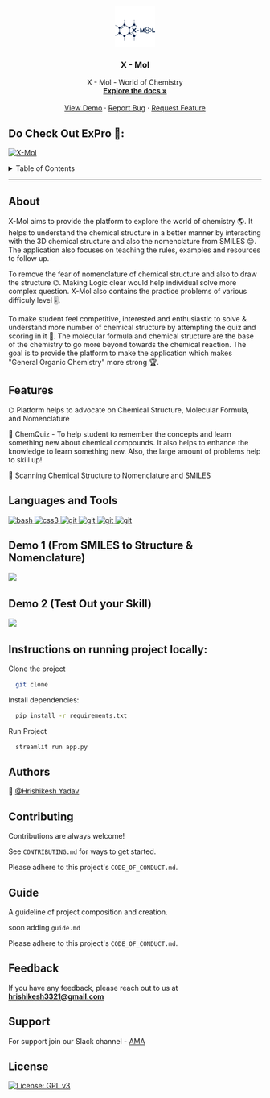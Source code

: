 <br />
<div align="center">
  <a href="https://github.com/Hrishikesh332/Chem-Master">
    <img src="src/x-mol.png" alt="Logo" width="80" height="80">
  </a>

  <h3 align="center">X - Mol</h3>

  <p align="center">
    X - Mol - World of Chemistry 
    <br />
    <a href="https://github.com/Hrishikesh332/Chem-Master"><strong>Explore the docs »</strong></a>
    <br />
    <br />
    <a href="https://github.com/Hrishikesh332/Chem-Master">View Demo</a>
    ·
    <a href="https://github.com/Hrishikesh332/Chem-Master/issues">Report Bug</a>
    ·
    <a href="https://github.com/Hrishikesh332/Chem-Master/issues">Request Feature</a>
  </p>
</div>

## Do Check Out ExPro 🔬:

[![X-Mol](https://img.shields.io/badge/XMol-152238?style=for-the-badge&logo=Streamlit&logoColor=white)](https://hrishikesh332-chem-master-app-26iy0f.streamlit.app/)

<details>
  <summary>Table of Contents</summary>
  <ol>
    <li><a href="#About">About</a></li>
    <li><a href="#Features">Features</a></li>
    <li><a href="#Tech-Stack">Tech Stack</a></li>
    <li><a href="#Languages-and-Tools">Languages and Tools</a></li>
    <li><a href="#Instructions-on-running-project-locally">Instructions on running project locally</a></li>
    <li><a href="#Contributing">Contributing</a></li>
    <li><a href="#Guide">Guide</a></li>
    <li><a href="#Feedback">Feedback</a></li>
    <li><a href="#Support">Support</a></li>
    <li><a href="#License">License</a></li>

  </ol>
</details>

------

## About

X-Mol aims to provide the platform to explore the world of chemistry 🌎. It helps to understand the chemical structure in a better manner by interacting with the 3D chemical structure and also the nomenclature from SMILES 😊. The application also focuses on teaching the rules, examples and resources to follow up.

To remove the fear of nomenclature of chemical structure and also to draw the structure ⌬. Making Logic clear would help individual solve more complex question. X-Mol also contains the practice problems of various difficuly level 🎚️. 

To make student feel competitive, interested and enthusiastic to solve & understand more number of chemical structure by attempting the quiz and scoring in it 💯. The molecular formula and chemical structure are the base of the chemistry to go more beyond towards the chemical reaction. The goal is to provide the platform to make the application which makes "General Organic Chemistry" more strong 🏆.



## Features

⌬ Platform helps to advocate on Chemical Structure, Molecular Formula, and Nomenclature

🔬 ChemQuiz - To help student to remember the concepts and learn something new about chemical compounds. It also helps to enhance the knowledge to learn something new. Also, the large amount of problems help to skill up!

🧪 Scanning Chemical Structure to Nomenclature and SMILES



## Languages and Tools

<p align="left"> <a href="https://streamlit.io/" target="_blank" rel="noreferrer"> <img src="https://seeklogo.com/images/S/streamlit-logo-1A3B208AE4-seeklogo.com.png" alt="bash" width="40" height="40"/> </a> <a href="https://firebase.google.com/" target="_blank" rel="noreferrer"> <img src="https://www.svgrepo.com/show/353735/firebase.svg" alt="css3" width="40" height="40"/> </a> <a href="https://huggingface.co/" target="_blank" rel="noreferrer"> <img src="https://www.svgrepo.com/show/401953/hugging-face.svg" alt="git" width="40" height="40"/> </a><a href="https://www.python.org/" rel="noreferrer"> <img src="https://www.svgrepo.com/show/452091/python.svg" alt="git" width="40" height="40"/> </a>
<a href="https://www.python.org/" rel="noreferrer"> <img src="https://github.com/Hrishikesh332/X-Mol/blob/main/src/Decimer.png" alt="git" width="40" height="40"/> </a>
<a href="https://www.python.org/" rel="noreferrer"> <img src="https://github.com/Hrishikesh332/X-Mol/blob/main/src/Rdkit.jpg" alt="git" width="40" height="40"/> </a>
 
 ## Demo 1 (From SMILES to Structure & Nomenclature)
 
 ![]("https://github.com/Hrishikesh332/X-Mol/blob/main/src/Demo%201.gif")
 
  ## Demo 2 (Test Out your Skill)
  
   ![]("https://github.com/Hrishikesh332/X-Mol/blob/main/src/Demo%202.gif")
 
 
 

 
 ## Instructions on running project locally:

Clone the project

```bash
  git clone 
```

Install dependencies:

```bash
  pip install -r requirements.txt 
```
  

Run Project 

```bash
  streamlit run app.py
```




## Authors

🔆 [@Hrishikesh Yadav](https://www.github.com/hrishikesh332)


## Contributing

Contributions are always welcome!

See `CONTRIBUTING.md` for ways to get started.

Please adhere to this project's `CODE_OF_CONDUCT.md`.

## Guide

A guideline of project composition and creation.

soon adding `guide.md`

Please adhere to this project's `CODE_OF_CONDUCT.md`.

## Feedback

If you have any feedback, please reach out to us at **hrishikesh3321@gmail.com**


## Support

For support join our Slack channel - [AMA](https://ml-geeksworkspace.slack.com/archives/C03K2M9SBAA)

## License

[![License: GPL v3](https://img.shields.io/badge/License-GPLv3-blue.svg)](https://www.gnu.org/licenses/gpl-3.0)
